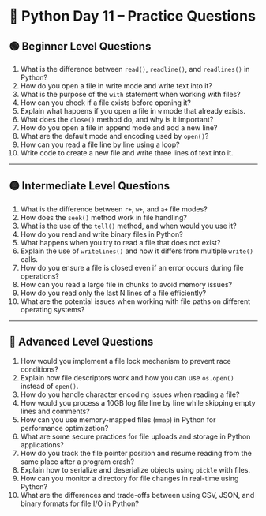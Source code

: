 
# 🐍 Python Day 11 – Practice Questions

## 🟢 Beginner Level Questions



1. What is the difference between `read()`, `readline()`, and `readlines()` in Python?
2. How do you open a file in write mode and write text into it?
3. What is the purpose of the `with` statement when working with files?
4. How can you check if a file exists before opening it?
5. Explain what happens if you open a file in `w` mode that already exists.
6. What does the `close()` method do, and why is it important?
7. How do you open a file in append mode and add a new line?
8. What are the default mode and encoding used by `open()`?
9. How can you read a file line by line using a loop?
10. Write code to create a new file and write three lines of text into it.


---

## 🟡 Intermediate Level Questions

1. What is the difference between `r+`, `w+`, and `a+` file modes?
2. How does the `seek()` method work in file handling?
3. What is the use of the `tell()` method, and when would you use it?
4. How do you read and write binary files in Python?
5. What happens when you try to read a file that does not exist?
6. Explain the use of `writelines()` and how it differs from multiple `write()` calls.
7. How do you ensure a file is closed even if an error occurs during file operations?
8. How can you read a large file in chunks to avoid memory issues?
9. How do you read only the last N lines of a file efficiently?
10. What are the potential issues when working with file paths on different operating systems?


---

## 🔴 Advanced Level Questions

1. How would you implement a file lock mechanism to prevent race conditions?
2. Explain how file descriptors work and how you can use `os.open()` instead of `open()`.
3. How do you handle character encoding issues when reading a file?
4. How would you process a 10GB log file line by line while skipping empty lines and comments?
5. How can you use memory-mapped files (`mmap`) in Python for performance optimization?
6. What are some secure practices for file uploads and storage in Python applications?
7. How do you track the file pointer position and resume reading from the same place after a program crash?
8. Explain how to serialize and deserialize objects using `pickle` with files.
9. How can you monitor a directory for file changes in real-time using Python?
10. What are the differences and trade-offs between using CSV, JSON, and binary formats for file I/O in Python?






